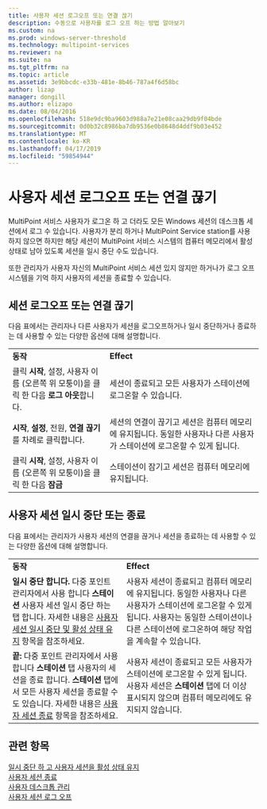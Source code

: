 ```yaml
---
title: 사용자 세션 로그오프 또는 연결 끊기
description: 수동으로 사용자를 로그 오프 하는 방법 알아보기
ms.custom: na
ms.prod: windows-server-threshold
ms.technology: multipoint-services
ms.reviewer: na
ms.suite: na
ms.tgt_pltfrm: na
ms.topic: article
ms.assetid: 3e9bbcdc-e33b-481e-8b46-787a4f6d58bc
author: lizap
manager: dongill
ms.author: elizapo
ms.date: 08/04/2016
ms.openlocfilehash: 518e9dc9ba9603d988a7e21e08caa29db9f04bde
ms.sourcegitcommit: 0d0b32c8986ba7db9536e0b8648d4ddf9b03e452
ms.translationtype: MT
ms.contentlocale: ko-KR
ms.lasthandoff: 04/17/2019
ms.locfileid: "59854944"
---
```

# <a name="log-off-or-disconnect-user-sessions"></a>사용자 세션 로그오프 또는 연결 끊기
MultiPoint 서비스 사용자가 로그온 하 고 더라도 모든 Windows 세션의 데스크톱 세션에서 로그 수 있습니다. 사용자가 분리 하거나 MultiPoint Service station를 사용 하지 않으면 하지만 해당 세션이 MultiPoint 서비스 시스템의 컴퓨터 메모리에서 활성 상태로 남아 있도록 세션을 일시 중단 수도 있습니다.  
  
또한 관리자가 사용자 자신의 MultiPoint 서비스 세션 있지 않지만 하거나가 로그 오프 시스템을 기억 하지 사용자의 세션을 종료할 수 있습니다.  
  
## <a name="logging-off-or-disconnecting-a-session"></a>세션 로그오프 또는 연결 끊기  
다음 표에서는 관리자나 다른 사용자가 세션을 로그오프하거나 일시 중단하거나 종료하는 데 사용할 수 있는 다양한 옵션에 대해 설명합니다.  
  
|||  
|-|-|  
|**동작**|**Effect**|  
|클릭 **시작**, 설정, 사용자 이름 (오른쪽 위 모퉁이)을 클릭 한 다음 **로그 아웃**합니다.|세션이 종료되고 모든 사용자가 스테이션에 로그온할 수 있습니다.|  
|**시작**, **설정**, 전원, **연결 끊기**를 차례로 클릭합니다.|세션의 연결이 끊기고 세션은 컴퓨터 메모리에 유지됩니다. 동일한 사용자나 다른 사용자가 스테이션에 로그온할 수 있게 됩니다.|  
|클릭 **시작**, 설정, 사용자 이름 (오른쪽 위 모퉁이)을 클릭 한 다음 **잠금**|스테이션이 잠기고 세션은 컴퓨터 메모리에 유지됩니다.|  
  
## <a name="suspending-or-ending-a-users-session"></a>사용자 세션 일시 중단 또는 종료  
다음 표에서는 관리자가 사용자 세션의 연결을 끊거나 세션을 종료하는 데 사용할 수 있는 다양한 옵션에 대해 설명합니다.  
  
|||  
|-|-|  
|**동작**|**Effect**|  
|**일시 중단 합니다.** 다중 포인트 관리자에서 사용 합니다 **스테이션** 사용자 세션 일시 중단 하는 탭 합니다. 자세한 내용은 [사용자 세션 일시 중단 및 활성 상태 유지](Suspend-and-Leave-User-Session-Active.md) 항목을 참조하세요.|사용자 세션이 종료되고 컴퓨터 메모리에 유지됩니다. 동일한 사용자나 다른 사용자가 스테이션에 로그온할 수 있게 됩니다. 사용자는 동일한 스테이션이나 다른 스테이션에 로그온하여 해당 작업을 계속할 수 있습니다.|  
|**끝:** 다중 포인트 관리자에서 사용 합니다 **스테이션** 탭 사용자의 세션을 종료 합니다. **스테이션** 탭에서 모든 사용자 세션을 종료할 수도 있습니다. 자세한 내용은 [사용자 세션 종료](End-a-User-Session.md) 항목을 참조하세요.|사용자 세션이 종료되고 모든 사용자가 스테이션에 로그온할 수 있게 됩니다. 사용자 세션은 **스테이션** 탭에 더 이상 표시되지 않으며 컴퓨터 메모리에도 유지되지 않습니다.|  
  
## <a name="see-also"></a>관련 항목  
[일시 중단 하 고 사용자 세션을 활성 상태 유지](Suspend-and-Leave-User-Session-Active.md)  
[사용자 세션 종료](End-a-User-Session.md)  
[사용자 데스크톱 관리](manage-user-desktops-using-multipoint-dashboard.md)  
[사용자 세션 로그 오프](Log-Off-User-Sessions.md)    